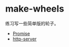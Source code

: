 # make-wheels

练习写一些简单版的轮子。

- [Promise](./Promise/note.md)
- [http-server](./http-server/note.md)

